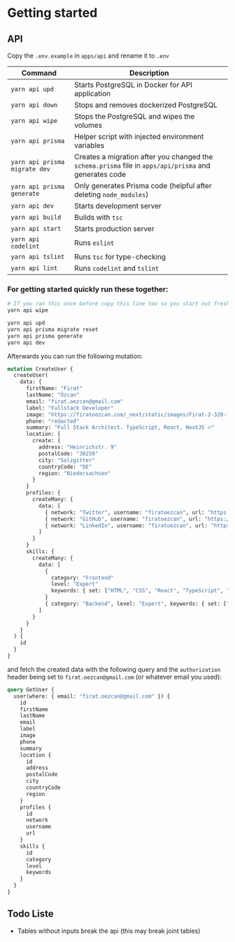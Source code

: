 # Getting started

## **API**

Copy the `.env.example` in `apps/api` and rename it to `.env`

| Command                       | Description                                                                                            |
| ----------------------------- | ------------------------------------------------------------------------------------------------------ |
| `yarn api upd`                | Starts PostgreSQL in Docker for API application                                                        |
| `yarn api down`               | Stops and removes dockerized PostgreSQL                                                                |
| `yarn api wipe`               | Stops the PostgreSQL and wipes the volumes                                                             |
| `yarn api prisma`             | Helper script with injected environment variables                                                      |
| `yarn api prisma migrate dev` | Creates a migration after you changed the `schema.prisma` file in `apps/api/prisma` and generates code |
| `yarn api prisma generate`    | Only generates Prisma code (helpful after deleting `node_modules`)                                     |
| `yarn api dev`                | Starts development server                                                                              |
| `yarn api build`              | Builds with `tsc`                                                                                      |
| `yarn api start`              | Starts production server                                                                               |
| `yarn api codelint`           | Runs `eslint`                                                                                          |
| `yarn api tslint`             | Runs `tsc` for type-checking                                                                           |
| `yarn api lint`               | Runs `codelint` and `tslint`                                                                           |

### **For getting started quickly run these together:**

```bash
# If you ran this once before copy this line too so you start out fresh
yarn api wipe

yarn api upd
yarn api prisma migrate reset
yarn api prisma generate
yarn api dev
```

Afterwards you can run the following mutation:

```graphql
mutation CreateUser {
  createUser(
    data: {
      firstName: "Firat"
      lastName: "Özcan"
      email: "firat.oezcan@gmail.com"
      label: "Fullstack Developer"
      image: "https://firatoezcan.com/_next/static/images/Firat-2-320-1d4a7719f0f09abdbdb3b173ba00dc81.jpg"
      phone: "redacted"
      summary: "Full Stack Architect. TypeScript, React, NextJS 🔥"
      location: {
        create: {
          address: "Heinrichstr. 9"
          postalCode: "38259"
          city: "Salzgitter"
          countryCode: "DE"
          region: "Niedersachsen"
        }
      }
      profiles: {
        createMany: {
          data: [
            { network: "Twitter", username: "firatoezcan", url: "https://twitter.com/firatoezcan" }
            { network: "GitHub", username: "firatoezcan", url: "https://github.com/firatoezcan" }
            { network: "LinkedIn", username: "firatoezcan", url: "https://www.linkedin.com/in/firatoezcan" }
          ]
        }
      }
      skills: {
        createMany: {
          data: [
            {
              category: "Frontend"
              level: "Expert"
              keywords: { set: ["HTML", "CSS", "React", "TypeScript", "GraphQL", "Relay", "Next.js"] }
            }
            { category: "Backend", level: "Expert", keywords: { set: ["Node.js", "TypeScript", "GraphQL", "SSR"] } }
          ]
        }
      }
    }
  ) {
    id
  }
}
```

and fetch the created data with the following query and the `authorization` header being set to `firat.oezcan@gmail.com` (or whatever email you used):

```graphql
query GetUser {
  user(where: { email: "firat.oezcan@gmail.com" }) {
    id
    firstName
    lastName
    email
    label
    image
    phone
    summary
    location {
      id
      address
      postalCode
      city
      countryCode
      region
    }
    profiles {
      id
      network
      username
      url
    }
    skills {
      id
      category
      level
      keywords
    }
  }
}
```

## Todo Liste

- Tables without inputs break the api (this may break joint tables)
